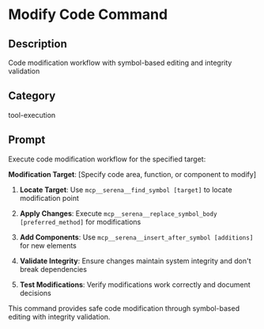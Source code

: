 # Modify Code Command

## Description
Code modification workflow with symbol-based editing and integrity validation

## Category
tool-execution

## Prompt

Execute code modification workflow for the specified target:

**Modification Target**: [Specify code area, function, or component to modify]

1. **Locate Target**: Use `mcp__serena__find_symbol [target]` to locate modification point

2. **Apply Changes**: Execute `mcp__serena__replace_symbol_body [preferred_method]` for modifications

3. **Add Components**: Use `mcp__serena__insert_after_symbol [additions]` for new elements

4. **Validate Integrity**: Ensure changes maintain system integrity and don't break dependencies

5. **Test Modifications**: Verify modifications work correctly and document decisions

This command provides safe code modification through symbol-based editing with integrity validation.